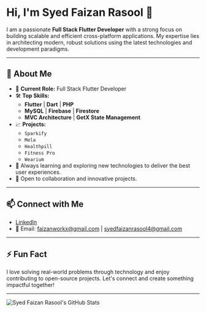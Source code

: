 # Hi, I'm Syed Faizan Rasool 👋

I am a passionate **Full Stack Flutter Developer** with a strong focus on building scalable and efficient cross-platform applications. My expertise lies in architecting modern, robust solutions using the latest technologies and development paradigms.

---

## 🚀 About Me

- 💼 **Current Role:** Full Stack Flutter Developer
- 🛠 **Top Skills:**  
  - **Flutter** | **Dart** | **PHP**  
  - **MySQL** | **Firebase** | **Firestore**  
  - **MVC Architecture** | **GetX State Management**
- 📈 **Projects:**  
  - `Sparkify`  
  - `Mela`  
  - `Healthpill`  
  - `Fitness Pro`  
  - `Wearium`
- 🌱 Always learning and exploring new technologies to deliver the best user experiences.
- 🤝 Open to collaboration and innovative projects.

---

## 📫 Connect with Me

- [LinkedIn](https://www.linkedin.com/in/syed-faizan-rasool)
- 📧 Email: [faizanworkx@gmail.com](mailto:faizanworkx@gmail.com) | [syedfaizanrasool4@gmail.com](mailto:syedfaizanrasool4@gmail.com)

---

## ⚡ Fun Fact

I love solving real-world problems through technology and enjoy contributing to open-source projects. Let's connect and create something impactful together!

---

![Syed Faizan Rasool's GitHub Stats](https://github-readme-stats.vercel.app/api?username=syed-faizan-rasool&show_icons=true&theme=radical)
